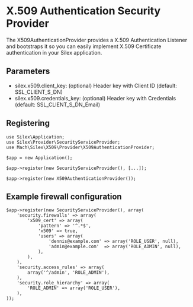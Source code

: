 X.509 Authentication Security Provider
=============================

The X509AuthenticationProvider provides a X.509 Authentication Listener and bootstraps it so you can easily implement X.509 Certificate authentication in your Silex application.

Parameters
----------

* silex.x509.client_key: (optional) Header key with Client ID (default: SSL_CLIENT_S_DN)
* silex.x509.credentials_key: (optional) Header key with Credentials (default: SSL_CLIENT_S_DN_Email)

Registering
-----------

    use Silex\Application;
    use Silex\Provider\SecurityServiceProvider;
    use Mach\Silex\X509\Provider\X509AuthenticationProvider;

    $app = new Application();
    
    $app->register(new SecurityServiceProvider(), [...]);

    $app->register(new X509AuthenticationProvider());

Example firewall configuration
------------------------------

    $app->register(new SecurityServiceProvider(), array(
        'security.firewalls' => array(
            'x509_cert' => array(
                'pattern' => '^.*$',
                'x509' => true,
                'users' => array(
                    'dennis@example.com' => array('ROLE_USER', null),
                    'admin@example.com'  => array('ROLE_ADMIN', null),
                ),
            ),
        ),
        'security.access_rules' => array(
            array('^/admin', 'ROLE_ADMIN'),
        ),
        'security.role_hierarchy' => array(
            'ROLE_ADMIN' => array('ROLE_USER'),
        ),
    ));
